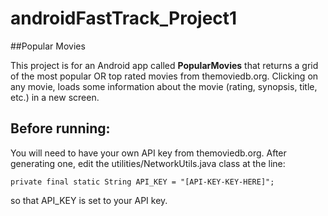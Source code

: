 # androidFastTrack_Project1

##Popular Movies

This project is for an Android app called **PopularMovies** that returns a grid of the most popular OR top rated movies 
from themoviedb.org.
Clicking on any movie, loads some information about the movie (rating, synopsis, title, etc.) in a new screen.

## Before running: 
You will need to have your own API key from themoviedb.org. 
After generating one, edit the utilities/NetworkUtils.java class at the line:

`private final static String API_KEY = "[API-KEY-KEY-HERE]";`

so that API_KEY is set to your API key.
